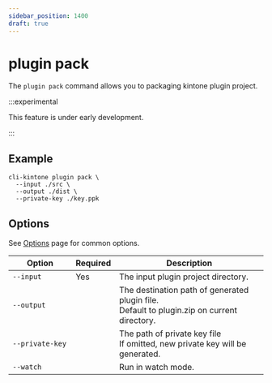 ```yaml
---
sidebar_position: 1400
draft: true
---
```


# plugin pack

The `plugin pack` command allows you to packaging kintone plugin project.

:::experimental

This feature is under early development.

:::

## Example

```shell
cli-kintone plugin pack \
  --input ./src \
  --output ./dist \
  --private-key ./key.ppk
```

## Options

See [Options](/guide/options) page for common options.

| Option            | Required | Description                                                                                    |
| ----------------- | -------- | ---------------------------------------------------------------------------------------------- |
| `--input`         | Yes      | The input plugin project directory.                                                            |
| `--output`        |          | The destination path of generated plugin file.<br/>Default to plugin.zip on current directory. |
| `--private-key  ` |          | The path of private key file<br/>If omitted, new private key will be generated.                |
| `--watch  `       |          | Run in watch mode.                                                                             |

